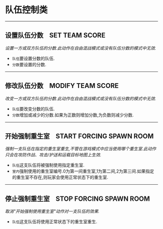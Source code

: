 # 队伍控制类

---

## 设置队伍分数    SET TEAM SCORE

_设置一方或双方队伍的分数.此动作在自由混战模式或没有队伍分数的模式中无效._

- `队伍`要设置分数的队伍.
- `分数`要设置的分数.

---

## 修改队伍分数    MODIFY TEAM SCORE

_改变一方或双方队伍的分数.此动作在自由混战模式或没有队伍分数的模式中无效._

- `队伍`要改变分数的队伍.
- `分数`增加或减少的分数.如果为正数则增加分数,为负数则减少分数.

---

## 开始强制重生室    START FORCING SPAWN ROOM

_强制一支队伍在指定的重生室重生,不管在游戏模式中应当使用哪个重生室.此动作只会在攻防作战、攻击/护送和运载目标地图上生效._

- `队伍`这支队伍将被强制使用指定重生室.
- `室内`强制使用的重生室编号.0为第一间重生室,1为第二间,2为第三间.如果指定的重生室不存在,则玩家会使用正常状态下的重生室.

---

## 停止强制重生室    STOP FORCING SPAWN ROOM

_取消"开始强制使用重生室"动作对一支队伍的效果._

- `队伍`这支队伍将使用正常状态下的重生室重生.
